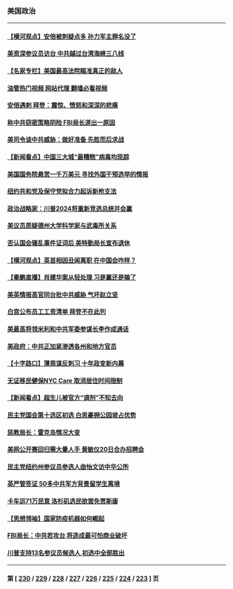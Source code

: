 ### 美国政治
---
#### [【横河观点】安倍被刺疑点多 孙力军主罪名没了](../../pages/ncid1078159/n13776739.md?07090845) 
#### [美资深参议员访台 中共越过台湾海峡三八线](../../pages/ncid1078159/n13776415.md?07090845) 
#### [【名家专栏】美国最高法院瞄准真正的敌人](../../pages/ncid1078159/n13776470.md?07090845) 
#### [油管热门视频 网站代理 翻墙必看视频](http://209.222.30.114:81/youtube.html?07090845)
#### [安倍遇刺 拜登：震惊、愤怒和深深的悲痛](../../pages/ncid1078159/n13776525.md?07090845) 
#### [称中共窃密策略阴险 FBI局长道出一原因](../../pages/ncid1078159/n13775989.md?07090845) 
#### [美司令谈中共威胁：做好准备 先胜而后求战](../../pages/ncid1078159/n13776303.md?07090845) 
#### [【新闻看点】中国三大城“最糟糕”病毒均现踪](../../pages/ncid1078159/n13775992.md?07090845) 
#### [美国国务院悬赏一千万美元 寻找外国干预选举的情报](../../pages/ncid1078159/n13776196.md?07090845) 
#### [纽约共和党及保守党拟合力起诉新枪支法](../../pages/ncid1078159/n13776165.md?07090845) 
#### [政治战略家：川普2024将重新竞选总统并会赢](../../pages/ncid1078159/n13776180.md?07090845) 
#### [美议员质疑德州大学科学家与武毒所关系](../../pages/ncid1078159/n13775988.md?07090845) 
#### [否认国会骚乱事件证词后 美特勤局长宣布退休](../../pages/ncid1078159/n13775927.md?07090845) 
#### [【横河观点】英首相因丑闻离职 在中国会咋样？](../../pages/ncid1078159/n13776001.md?07090845) 
#### [【秦鹏直播】肖建华案从轻处理 习是赢还是输了](../../pages/ncid1078159/n13775993.md?07090845) 
#### [美英情报高官同台批中共威胁 气坏赵立坚](../../pages/ncid1078159/n13775893.md?07090845) 
#### [白宫公布员工工资清单 拜登不在此列](../../pages/ncid1078159/n13775794.md?07090845) 
#### [美最高将领米利和中共军委参谋长李作成通话](../../pages/ncid1078159/n13775801.md?07090845) 
#### [美政府：中共正加紧渗透各州和地方官员](../../pages/ncid1078159/n13775749.md?07090845) 
#### [【十字路口】薄周谋反刺习 十年政变新内幕](../../pages/ncid1078159/n13775776.md?07090845) 
#### [无证移民健保NYC Care 取消居住时间限制](../../pages/ncid1078159/n13775371.md?07090845) 
#### [【新闻看点】超生儿被官方“调剂”不知去向](../../pages/ncid1078159/n13775014.md?07090845) 
#### [民主党国会第十选区初选 白思豪拥公园坡占优势](../../pages/ncid1078159/n13775335.md?07090845) 
#### [惩教局长：雷克岛情况大变](../../pages/ncid1078159/n13775366.md?07090845) 
#### [美网公开赛回归需大量人手 黄敏仪20日合办招聘会](../../pages/ncid1078159/n13775343.md?07090845) 
#### [民主党纽约州参议员参选人曲怡文访中华公所](../../pages/ncid1078159/n13775376.md?07090845) 
#### [英严管签证 50多中共军方背景留学生离境](../../pages/ncid1078159/n13775291.md?07090845) 
#### [卡车运71万民意 洛杉矶选民欲罢免贾斯康](../../pages/ncid1078159/n13775279.md?07090845) 
#### [【思想领袖】国家防疫机器如何崛起](../../pages/ncid1078159/n13761024.md?07090845) 
#### [FBI局长：中共若攻台 将造成最可怕商业破坏](../../pages/ncid1078159/n13775202.md?07090845) 
#### [川普支持13名参议员候选人 初选中全部胜出](../../pages/ncid1078159/n13775101.md?07090845) 

---
#### 第 [ [230](./230.md?07090845) / [229](./229.md?07090845) / [228](./228.md?07090845) / [227](./227.md?07090845) / [226](./226.md?07090845) / [225](./225.md?07090845) / [224](./224.md?07090845) / [223](./223.md?07090845) ] 页
